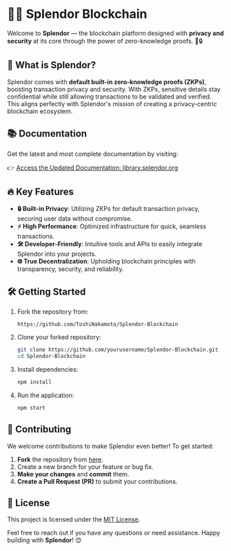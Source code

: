 # 💎🙌 Splendor Blockchain

Welcome to **Splendor** — the blockchain platform designed with **privacy and security** at its core through the power of zero-knowledge proofs. 🚀🔒

## 🚀 What is Splendor?

Splendor comes with **default built-in zero-knowledge proofs (ZKPs)**, boosting transaction privacy and security. With ZKPs, sensitive details stay confidential while still allowing transactions to be validated and verified. This aligns perfectly with Splendor's mission of creating a privacy-centric blockchain ecosystem.

## 📚 Documentation

Get the latest and most complete documentation by visiting:

👉 [Access the Updated Documentation: library.splendor.org](https://library.splendor.org/)

## 🔥 Key Features

- **🔒 Built-in Privacy**: Utilizing ZKPs for default transaction privacy, securing user data without compromise.
- **⚡ High Performance**: Optimized infrastructure for quick, seamless transactions.
- **🛠 Developer-Friendly**: Intuitive tools and APIs to easily integrate Splendor into your projects.
- **🌐 True Decentralization**: Upholding blockchain principles with transparency, security, and reliability.

## 🛠️ Getting Started

1. Fork the repository from:
   ```
   https://github.com/ToshiNakamoto/Splendor-Blockchain
   ```
2. Clone your forked repository:
   ```bash
   git clone https://github.com/yourusername/Splendor-Blockchain.git
   cd Splendor-Blockchain
   ```
3. Install dependencies:
   ```bash
   npm install
   ```
4. Run the application:
   ```bash
   npm start
   ```

## 🤝 Contributing

We welcome contributions to make Splendor even better! To get started:
1. **Fork** the repository from [here](https://github.com/ToshiNakamoto/Splendor-Blockchain).
2. Create a new branch for your feature or bug fix.
3. **Make your changes** and **commit** them.
4. **Create a Pull Request (PR)** to submit your contributions.


## 📝 License

This project is licensed under the [MIT License](https://opensource.org/licenses/MIT).

Feel free to reach out if you have any questions or need assistance. Happy building with **Splendor**! 😊

